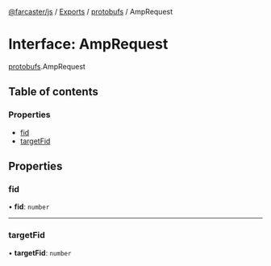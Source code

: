 [@farcaster/js](../README.md) / [Exports](../modules.md) / [protobufs](../modules/protobufs.md) / AmpRequest

# Interface: AmpRequest

[protobufs](../modules/protobufs.md).AmpRequest

## Table of contents

### Properties

- [fid](protobufs.AmpRequest.md#fid)
- [targetFid](protobufs.AmpRequest.md#targetfid)

## Properties

### fid

• **fid**: `number`

___

### targetFid

• **targetFid**: `number`
